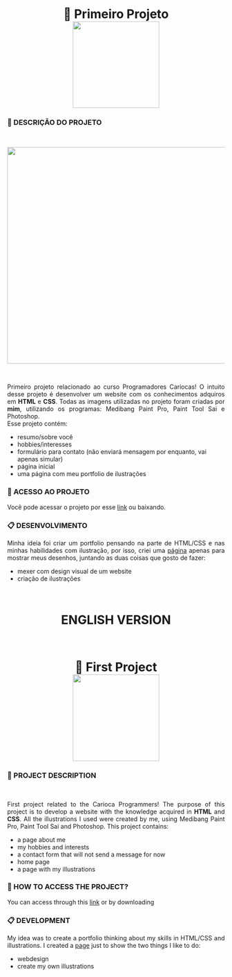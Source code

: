 <h1 align="center">&#127912; Primeiro Projeto<br><img src="https://64.media.tumblr.com/49613e4c05dc98aece3f3ec96c3c8293/9504cc2f806e6d40-a5/s640x960/bd352d60e2ca286ace6b3a85d043b653202fc984.pnj" width="200" height="200"></h1>
<h3>&#128172; DESCRIÇÃO DO PROJETO</h3><br>
<p align="center"><img src="https://64.media.tumblr.com/0fd41e0a818a25bbf779002954ccd8dd/e1118748079510bb-cf/s2048x3072/278fcf61472ffd3cbc3b930dd49dc29935d5ebca.pnj"  width="800" height="500"></p><br>
<p align="justify">Primeiro projeto relacionado ao curso Programadores Cariocas! O intuito desse projeto é desenvolver um website com os conhecimentos adquiros em <strong>HTML</strong> e <strong>CSS</strong>. Todas as imagens utilizadas no projeto foram criadas por <strong>mim</strong>, utilizando os programas: Medibang Paint Pro, Paint Tool Sai e Photoshop.<br>Esse projeto contém:<br>
<ul><li>resumo/sobre você<br>
<li>hobbies/interesses<br>
<li>formulário para contato (não enviará mensagem por enquanto, vai apenas simular)<br>
<li>página inicial<br>
<li>uma página com meu portfolio de ilustrações </li></ul></p>
<h3>📁 ACESSO AO PROJETO</h3>
<p align="justify">Você pode acessar o projeto por esse <a href="https://natulims.github.io/Primeiro-Projeto/">link</a> ou baixando.</p>
<h3>&#128203; DESENVOLVIMENTO</h3>
<p align="justify">Minha ideia foi criar um portfolio pensando na parte de HTML/CSS e nas minhas habilidades com ilustração, por isso, criei uma <a href="https://natulims.github.io/Primeiro-Projeto/portfolio.html">página</a> apenas para mostrar meus desenhos, juntando as duas coisas que gosto de fazer:<br>
<ul><li>mexer com design visual de um website</li>
<li>criação de ilustrações</li></ul><br>
<h1 align="center">ENGLISH VERSION</h1><br>
<h1 align="center">&#127912; First Project<br><img src="https://64.media.tumblr.com/49613e4c05dc98aece3f3ec96c3c8293/9504cc2f806e6d40-a5/s640x960/bd352d60e2ca286ace6b3a85d043b653202fc984.pnj" width="200" height="200"></h1>
<h3>&#128172; PROJECT DESCRIPTION</h3><br>
<p align="justify">First project related to the Carioca Programmers! The purpose of this project is to develop a website with the knowledge acquired in <strong>HTML</strong> and <strong>CSS</strong>. All the illustrations I used were created by me, using Medibang Paint Pro, Paint Tool Sai and Photoshop. This project contains:<br><ul><li>a page about me<br>
<li>my hobbies and interests <br>
<li>a contact form that will not send a message for now<br>
<li>home page<br>
<li>a page with my illustrations<br></li></ul></p>
<h3>📁 HOW TO ACCESS THE PROJECT? </h3>
<p align="justify">You can access through this <a href="https://natulims.github.io/Primeiro-Projeto/">link</a> or by downloading</p>
<h3>&#128203; DEVELOPMENT</h3>
<p align="justify">My idea was to create a portfolio thinking about my skills in HTML/CSS and illustrations. I created a <a href="https://natulims.github.io/Primeiro-Projeto/portfolio.html">page</a> just to show the two things I like to do:<br>
<ul><li>webdesign</li>
<li>create my own illustrations</li></ul><br>

